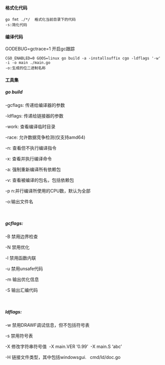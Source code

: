 #### 格式化代码


```
go fmt ./*/  格式化当前目录下的代码 
-s:简化代码

```

#### 编译代码

GODEBUG=gctrace=1 开启gc跟踪

```
CGO_ENABLED=0 GOOS=linux go build -a -installsuffix cgo -ldflags '-w' -i -o main ./main.go
-o:生成的位二进制名称

```

#### 工具集

##### go build

-gcflags: 传递给编译器的参数

-ldflags: 传递给链接器的参数

-work: 查看编译临时目录

-race: 允许数据竞争检测(仅支持amd64)

-n: 查看但不执行编译指令

-x: 查看并执行编译命令

-a: 强制重新编译所有依赖包

-v: 查看被编译的包名，包括依赖包

-p n:并行编译所使用的CPU数，默认为全部

-o:输出文件名

 

##### gcflags:

-B 禁用边界检查

-N 禁用优化

-l 禁用函数内联

-u 禁用unsafe代码

-m 输出优化信息

-S 输出汇编代码

 

##### ldflags:

-w 禁用DRAWF调试信息，但不包括符号表

-s 禁用符号表

-X 修改字符串符号值  -X main.VER ‘0.99’  -X main.S ‘abc’

-H 链接文件类型，其中包括windowsgui.   cmd/ld/doc.go

